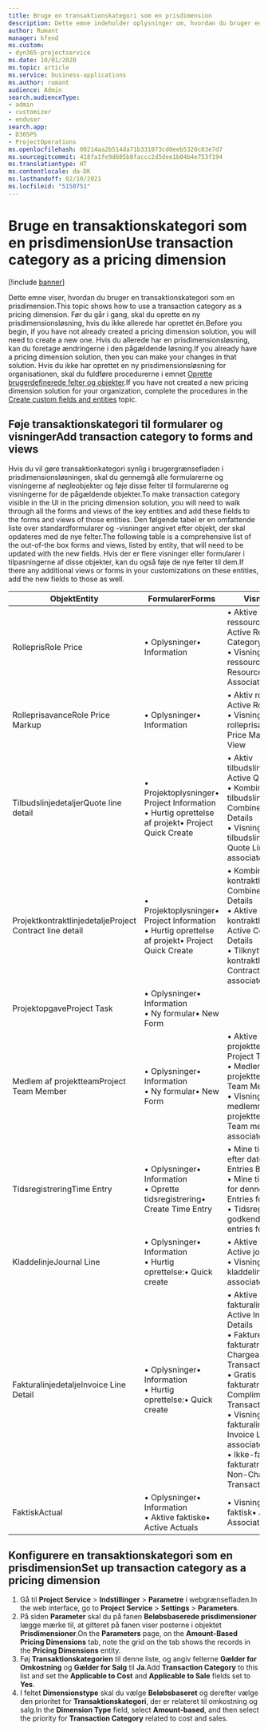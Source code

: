 ```yaml
---
title: Bruge en transaktionskategori som en prisdimension
description: Dette emne indeholder oplysninger om, hvordan du bruger en transaktionskategori som en prisdimension.
author: Rumant
manager: kfend
ms.custom:
- dyn365-projectservice
ms.date: 10/01/2020
ms.topic: article
ms.service: business-applications
ms.author: rumant
audience: Admin
search.audienceType:
- admin
- customizer
- enduser
search.app:
- D365PS
- ProjectOperations
ms.openlocfilehash: 00214aa2b514da71b331073cd0eeb5320c03e7d7
ms.sourcegitcommit: 418fa1fe9d605b8faccc2d5dee1b04b4e753f194
ms.translationtype: HT
ms.contentlocale: da-DK
ms.lasthandoff: 02/10/2021
ms.locfileid: "5150751"
---
```

# <a name="use-transaction-category-as-a-pricing-dimension"></a><span data-ttu-id="a82f0-103">Bruge en transaktionskategori som en prisdimension</span><span class="sxs-lookup"><span data-stu-id="a82f0-103">Use transaction category as a pricing dimension</span></span>

[!include [banner](../includes/psa-now-project-operations.md)]

<span data-ttu-id="a82f0-104">Dette emne viser, hvordan du bruger en transaktionskategori som en prisdimension.</span><span class="sxs-lookup"><span data-stu-id="a82f0-104">This topic shows how to use a transaction category as a pricing dimension.</span></span> <span data-ttu-id="a82f0-105">Før du går i gang, skal du oprette en ny prisdimensionsløsning, hvis du ikke allerede har oprettet én.</span><span class="sxs-lookup"><span data-stu-id="a82f0-105">Before you begin, if you have not already created a pricing dimension solution, you will need to create a new one.</span></span> <span data-ttu-id="a82f0-106">Hvis du allerede har en prisdimensionsløsning, kan du foretage ændringerne i den pågældende løsning.</span><span class="sxs-lookup"><span data-stu-id="a82f0-106">If you already have a pricing dimension solution, then you can make your changes in that solution.</span></span> <span data-ttu-id="a82f0-107">Hvis du ikke har oprettet en ny prisdimensionsløsning for organisationen, skal du fuldføre procedurerne i emnet [Oprette brugerdefinerede felter og objekter](create-custom-fields-entities.md).</span><span class="sxs-lookup"><span data-stu-id="a82f0-107">If you have not created a new pricing dimension solution for your organization, complete the procedures in the [Create custom fields and entities](create-custom-fields-entities.md) topic.</span></span>

## <a name="add-transaction-category-to-forms-and-views"></a><span data-ttu-id="a82f0-108">Føje transaktionskategori til formularer og visninger</span><span class="sxs-lookup"><span data-stu-id="a82f0-108">Add transaction category to forms and views</span></span>
<span data-ttu-id="a82f0-109">Hvis du vil gøre transaktionkategori synlig i brugergrænsefladen i prisdimensionsløsningen, skal du gennemgå alle formularerne og visningerne af nøgleobjekter og føje disse felter til formularerne og visningerne for de pågældende objekter.</span><span class="sxs-lookup"><span data-stu-id="a82f0-109">To make transaction category visible in the UI in the pricing dimension solution, you will need to walk through all the forms and views of the key entities and add these fields to the forms and views of those entities.</span></span>
<span data-ttu-id="a82f0-110">Den følgende tabel er en omfattende liste over standardformularer og -visninger angivet efter objekt, der skal opdateres med de nye felter.</span><span class="sxs-lookup"><span data-stu-id="a82f0-110">The following table is a comprehensive list of the out-of-the box forms and views, listed by entity, that will need to be updated with the new fields.</span></span> <span data-ttu-id="a82f0-111">Hvis der er flere visninger eller formularer i tilpasningerne af disse objekter, kan du også føje de nye felter til dem.</span><span class="sxs-lookup"><span data-stu-id="a82f0-111">If there any additional views or forms in your customizations on these entities, add the new fields to those as well.</span></span>

|  <span data-ttu-id="a82f0-112">Objekt</span><span class="sxs-lookup"><span data-stu-id="a82f0-112">Entity</span></span>        | <span data-ttu-id="a82f0-113">Formularer</span><span class="sxs-lookup"><span data-stu-id="a82f0-113">Forms</span></span>     |<span data-ttu-id="a82f0-114">Visninger</span><span class="sxs-lookup"><span data-stu-id="a82f0-114">Views</span></span>        |
| ------------------------------|---------------------------------|----------------------------------|
|  <span data-ttu-id="a82f0-115">Rollepris</span><span class="sxs-lookup"><span data-stu-id="a82f0-115">Role Price</span></span>|<span data-ttu-id="a82f0-116">• Oplysninger</span><span class="sxs-lookup"><span data-stu-id="a82f0-116">• Information</span></span> |<span data-ttu-id="a82f0-117">• Aktive ressourcekategoripriser</span><span class="sxs-lookup"><span data-stu-id="a82f0-117">• Active Resource Category Prices</span></span><br> <span data-ttu-id="a82f0-118">• Visning for tilknyttede ressourcekategoripriser</span><span class="sxs-lookup"><span data-stu-id="a82f0-118">• Resource Category Price Associated View</span></span>|
|  <span data-ttu-id="a82f0-119">Rolleprisavance</span><span class="sxs-lookup"><span data-stu-id="a82f0-119">Role Price Markup</span></span>|<span data-ttu-id="a82f0-120">• Oplysninger</span><span class="sxs-lookup"><span data-stu-id="a82f0-120">• Information</span></span>|<span data-ttu-id="a82f0-121">• Aktiv rolleprisavance</span><span class="sxs-lookup"><span data-stu-id="a82f0-121">• Active Role Price Markup</span></span><br><span data-ttu-id="a82f0-122">• Visning for tilknyttet rolleprisavance</span><span class="sxs-lookup"><span data-stu-id="a82f0-122">• Role Price Markup Associated View</span></span>|
|  <span data-ttu-id="a82f0-123">Tilbudslinjedetaljer</span><span class="sxs-lookup"><span data-stu-id="a82f0-123">Quote line detail</span></span>|<span data-ttu-id="a82f0-124">• Projektoplysninger</span><span class="sxs-lookup"><span data-stu-id="a82f0-124">• Project Information</span></span><br><span data-ttu-id="a82f0-125">• Hurtig oprettelse af projekt</span><span class="sxs-lookup"><span data-stu-id="a82f0-125">• Project Quick Create</span></span>|<span data-ttu-id="a82f0-126">• Aktiv tilbudslinjedetalje</span><span class="sxs-lookup"><span data-stu-id="a82f0-126">• Active Quote Line Detail</span></span><br><span data-ttu-id="a82f0-127">• Kombinerede tilbudslinjedetaljer</span><span class="sxs-lookup"><span data-stu-id="a82f0-127">• Combined Quote Line Details</span></span><br><span data-ttu-id="a82f0-128">• Visning for tilknyttet tilbudslinjedetalje</span><span class="sxs-lookup"><span data-stu-id="a82f0-128">• Quote Line Detail associated view</span></span>|
|  <span data-ttu-id="a82f0-129">Projektkontraktlinjedetalje</span><span class="sxs-lookup"><span data-stu-id="a82f0-129">Project Contract line detail</span></span>|<span data-ttu-id="a82f0-130">• Projektoplysninger</span><span class="sxs-lookup"><span data-stu-id="a82f0-130">• Project Information</span></span><br><span data-ttu-id="a82f0-131">• Hurtig oprettelse af projekt</span><span class="sxs-lookup"><span data-stu-id="a82f0-131">• Project Quick Create</span></span>|<span data-ttu-id="a82f0-132">• Kombinerede kontraktlinjedetaljer</span><span class="sxs-lookup"><span data-stu-id="a82f0-132">• Combined Contract line Details</span></span><br><span data-ttu-id="a82f0-133">• Aktive kontraktlinjedetaljer</span><span class="sxs-lookup"><span data-stu-id="a82f0-133">• Active Contract Line Details</span></span><br><span data-ttu-id="a82f0-134">• Tilknyttet visning af kontraktlinjedetaljer</span><span class="sxs-lookup"><span data-stu-id="a82f0-134">• Contract Line Detail associated view</span></span>|
|  <span data-ttu-id="a82f0-135">Projektopgave</span><span class="sxs-lookup"><span data-stu-id="a82f0-135">Project Task</span></span>|<span data-ttu-id="a82f0-136">• Oplysninger</span><span class="sxs-lookup"><span data-stu-id="a82f0-136">• Information</span></span><br><span data-ttu-id="a82f0-137">• Ny formular</span><span class="sxs-lookup"><span data-stu-id="a82f0-137">• New Form</span></span>||
|  <span data-ttu-id="a82f0-138">Medlem af projektteam</span><span class="sxs-lookup"><span data-stu-id="a82f0-138">Project Team Member</span></span>|<span data-ttu-id="a82f0-139">• Oplysninger</span><span class="sxs-lookup"><span data-stu-id="a82f0-139">• Information</span></span><br><span data-ttu-id="a82f0-140">• Ny formular</span><span class="sxs-lookup"><span data-stu-id="a82f0-140">• New Form</span></span>|<span data-ttu-id="a82f0-141">• Aktive medlemmer af projektteam</span><span class="sxs-lookup"><span data-stu-id="a82f0-141">• Active Project Team Members</span></span><br><span data-ttu-id="a82f0-142">• Medlemmer af projektteam</span><span class="sxs-lookup"><span data-stu-id="a82f0-142">• Project Team Members</span></span><br><span data-ttu-id="a82f0-143">• Visning for tilknyttede medlemmer af projektteam</span><span class="sxs-lookup"><span data-stu-id="a82f0-143">• Project Team members associated View</span></span>|
|  <span data-ttu-id="a82f0-144">Tidsregistrering</span><span class="sxs-lookup"><span data-stu-id="a82f0-144">Time Entry</span></span>|<span data-ttu-id="a82f0-145">• Oplysninger</span><span class="sxs-lookup"><span data-stu-id="a82f0-145">• Information</span></span><br><span data-ttu-id="a82f0-146">• Oprette tidsregistrering</span><span class="sxs-lookup"><span data-stu-id="a82f0-146">• Create Time Entry</span></span>|<span data-ttu-id="a82f0-147">• Mine tidsregistreringer efter dato</span><span class="sxs-lookup"><span data-stu-id="a82f0-147">• My Time Entries By Date</span></span><br><span data-ttu-id="a82f0-148">• Mine tidsregistreringer for denne uge</span><span class="sxs-lookup"><span data-stu-id="a82f0-148">• My time Entries for this week</span></span><br><span data-ttu-id="a82f0-149">• Tidsregistreringer til godkendelse.</span><span class="sxs-lookup"><span data-stu-id="a82f0-149">• Time entries for approval</span></span>|
|  <span data-ttu-id="a82f0-150">Kladdelinje</span><span class="sxs-lookup"><span data-stu-id="a82f0-150">Journal Line</span></span>|<span data-ttu-id="a82f0-151">• Oplysninger</span><span class="sxs-lookup"><span data-stu-id="a82f0-151">• Information</span></span><br><span data-ttu-id="a82f0-152">• Hurtig oprettelse:</span><span class="sxs-lookup"><span data-stu-id="a82f0-152">• Quick create</span></span>|<span data-ttu-id="a82f0-153">• Aktive kladdelinjer</span><span class="sxs-lookup"><span data-stu-id="a82f0-153">• Active journal lines</span></span><br><span data-ttu-id="a82f0-154">• Visning for tilknyttet kladdelinje</span><span class="sxs-lookup"><span data-stu-id="a82f0-154">• Journal Line associated view</span></span>|
|  <span data-ttu-id="a82f0-155">Fakturalinjedetalje</span><span class="sxs-lookup"><span data-stu-id="a82f0-155">Invoice Line Detail</span></span>|<span data-ttu-id="a82f0-156">• Oplysninger</span><span class="sxs-lookup"><span data-stu-id="a82f0-156">• Information</span></span><br><span data-ttu-id="a82f0-157">• Hurtig oprettelse:</span><span class="sxs-lookup"><span data-stu-id="a82f0-157">• Quick create</span></span>|<span data-ttu-id="a82f0-158">• Aktive fakturalinjedetaljer</span><span class="sxs-lookup"><span data-stu-id="a82f0-158">• Active Invoice Line Details</span></span><br><span data-ttu-id="a82f0-159">• Fakturerbare fakturatransaktioner</span><span class="sxs-lookup"><span data-stu-id="a82f0-159">• Chargeable Invoice Transactions</span></span><br><span data-ttu-id="a82f0-160">• Gratis fakturatransaktioner</span><span class="sxs-lookup"><span data-stu-id="a82f0-160">• Complimentary Invoice Transactions</span></span><br><span data-ttu-id="a82f0-161">• Visning for tilknyttede fakturalinjedetaljer</span><span class="sxs-lookup"><span data-stu-id="a82f0-161">• Invoice Line Detail associated view</span></span><br><span data-ttu-id="a82f0-162">• Ikke-fakturerbar fakturatransaktion</span><span class="sxs-lookup"><span data-stu-id="a82f0-162">• Non-Chargeable Invoice Transactions</span></span>|
|  <span data-ttu-id="a82f0-163">Faktisk</span><span class="sxs-lookup"><span data-stu-id="a82f0-163">Actual</span></span>|<span data-ttu-id="a82f0-164">• Oplysninger</span><span class="sxs-lookup"><span data-stu-id="a82f0-164">• Information</span></span><br><span data-ttu-id="a82f0-165">• Aktive faktiske</span><span class="sxs-lookup"><span data-stu-id="a82f0-165">• Active Actuals</span></span>|<span data-ttu-id="a82f0-166">• Visning for tilknyttet faktisk</span><span class="sxs-lookup"><span data-stu-id="a82f0-166">• Actual Associated view</span></span>|

## <a name="set-up-transaction-category-as-a-pricing-dimension"></a><span data-ttu-id="a82f0-167">Konfigurere en transaktionskategori som en prisdimension</span><span class="sxs-lookup"><span data-stu-id="a82f0-167">Set up transaction category as a pricing dimension</span></span>

1. <span data-ttu-id="a82f0-168">Gå til **Project Service** > **Indstillinger** > **Parametre** i webgrænsefladen.</span><span class="sxs-lookup"><span data-stu-id="a82f0-168">In the web interface, go to **Project Service** > **Settings** > **Parameters**.</span></span> 
2. <span data-ttu-id="a82f0-169">På siden **Parameter** skal du på fanen **Beløbsbaserede prisdimensioner** lægge mærke til, at gitteret på fanen viser posterne i objektet **Prisdimensioner**.</span><span class="sxs-lookup"><span data-stu-id="a82f0-169">On the **Parameters** page, on the **Amount-Based Pricing Dimensions** tab, note the grid on the tab shows the records in the **Pricing Dimensions** entity.</span></span>
3. <span data-ttu-id="a82f0-170">Føj **Transaktionskategorien** til denne liste, og angiv felterne **Gælder for Omkostning** og **Gælder for Salg** til **Ja**.</span><span class="sxs-lookup"><span data-stu-id="a82f0-170">Add **Transaction Category** to this list and set the **Applicable to Cost** and **Applicable to Sale** fields set to **Yes**.</span></span>
4. <span data-ttu-id="a82f0-171">I feltet **Dimensionstype** skal du vælge **Beløbsbaseret** og derefter vælge den prioritet for **Transaktionskategori**, der er relateret til omkostning og salg.</span><span class="sxs-lookup"><span data-stu-id="a82f0-171">In the **Dimension Type** field, select **Amount-based**, and then select the priority for **Transaction Category** related to cost and sales.</span></span>
